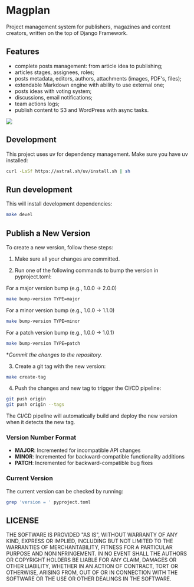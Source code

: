 # Magplan

Project management system for publishers, magazines and content creators, written on the top of Django Framework.

## Features

* complete posts management: from article idea to publishing;
* articles stages, assignees, roles;
* posts metadata, editors, authors, attachments (images, PDF's, files);
* extendable Markdown engine with ability to use external one;
* posts ideas with voting system;
* discussions, email notifications;
* team actions logs;
* publish content to S3 and WordPress with async tasks.

![](docs/screenshot1.jpg)

##  Development

This project uses uv for dependency management. Make sure you have uv installed:

```bash
curl -LsSf https://astral.sh/uv/install.sh | sh
```

## Run development

This will install development dependencies:

```bash
make devel
```

## Publish a New Version

To create a new version, follow these steps:

1. Make sure all your changes are committed.

2. Run one of the following commands to bump the version in pyproject.toml:

For a major version bump (e.g., 1.0.0 -> 2.0.0)
```bash
make bump-version TYPE=major
```

For a minor version bump (e.g., 1.0.0 -> 1.1.0)
```bash
make bump-version TYPE=minor
```

For a patch version bump (e.g., 1.0.0 -> 1.0.1)
```bash
make bump-version TYPE=patch
```

**Commit the changes to the repository.*

3. Create a git tag with the new version:
```bash
make create-tag
```

4. Push the changes and new tag to trigger the CI/CD pipeline:
```bash
git push origin
git push origin --tags
```

The CI/CD pipeline will automatically build and deploy the new version when it detects the new tag.

### Version Number Format

- **MAJOR**: Incremented for incompatible API changes
- **MINOR**: Incremented for backward-compatible functionality additions
- **PATCH**: Incremented for backward-compatible bug fixes

### Current Version

The current version can be checked by running:
```bash
grep 'version = ' pyproject.toml
```

## LICENSE

THE SOFTWARE IS PROVIDED "AS IS", WITHOUT WARRANTY OF ANY KIND, EXPRESS OR IMPLIED, INCLUDING BUT NOT LIMITED TO THE WARRANTIES OF MERCHANTABILITY, FITNESS FOR A PARTICULAR PURPOSE AND NONINFRINGEMENT. IN NO EVENT SHALL THE AUTHORS OR COPYRIGHT HOLDERS BE LIABLE FOR ANY CLAIM, DAMAGES OR OTHER LIABILITY, WHETHER IN AN ACTION OF CONTRACT, TORT OR OTHERWISE, ARISING FROM, OUT OF OR IN CONNECTION WITH THE SOFTWARE OR THE USE OR OTHER DEALINGS IN THE SOFTWARE.